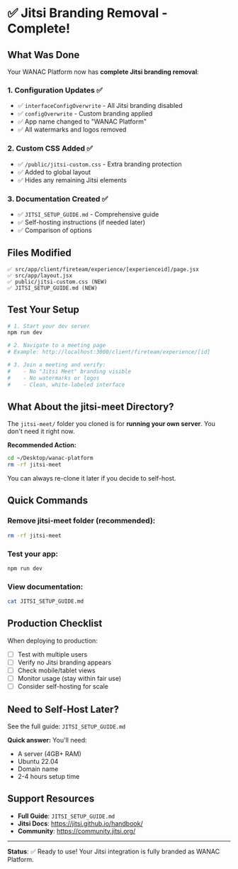 # ✅ Jitsi Branding Removal - Complete!

## What Was Done

Your WANAC Platform now has **complete Jitsi branding removal**:

### 1. Configuration Updates ✅
- ✅ `interfaceConfigOverwrite` - All Jitsi branding disabled
- ✅ `configOverwrite` - Custom branding applied
- ✅ App name changed to "WANAC Platform"
- ✅ All watermarks and logos removed

### 2. Custom CSS Added ✅
- ✅ `/public/jitsi-custom.css` - Extra branding protection
- ✅ Added to global layout
- ✅ Hides any remaining Jitsi elements

### 3. Documentation Created ✅
- ✅ `JITSI_SETUP_GUIDE.md` - Comprehensive guide
- ✅ Self-hosting instructions (if needed later)
- ✅ Comparison of options

## Files Modified

```
✅ src/app/client/fireteam/experience/[experienceid]/page.jsx
✅ src/app/layout.jsx
✅ public/jitsi-custom.css (NEW)
✅ JITSI_SETUP_GUIDE.md (NEW)
```

## Test Your Setup

```bash
# 1. Start your dev server
npm run dev

# 2. Navigate to a meeting page
# Example: http://localhost:3000/client/fireteam/experience/[id]

# 3. Join a meeting and verify:
#    - No "Jitsi Meet" branding visible
#    - No watermarks or logos
#    - Clean, white-labeled interface
```

## What About the jitsi-meet Directory?

The `jitsi-meet/` folder you cloned is for **running your own server**. You don't need it right now.

**Recommended Action:**
```bash
cd ~/Desktop/wanac-platform
rm -rf jitsi-meet
```

You can always re-clone it later if you decide to self-host.

## Quick Commands

### Remove jitsi-meet folder (recommended):
```bash
rm -rf jitsi-meet
```

### Test your app:
```bash
npm run dev
```

### View documentation:
```bash
cat JITSI_SETUP_GUIDE.md
```

## Production Checklist

When deploying to production:

- [ ] Test with multiple users
- [ ] Verify no Jitsi branding appears
- [ ] Check mobile/tablet views
- [ ] Monitor usage (stay within fair use)
- [ ] Consider self-hosting for scale

## Need to Self-Host Later?

See the full guide: `JITSI_SETUP_GUIDE.md`

**Quick answer:** You'll need:
- A server (4GB+ RAM)
- Ubuntu 22.04
- Domain name
- 2-4 hours setup time

## Support Resources

- **Full Guide**: `JITSI_SETUP_GUIDE.md`
- **Jitsi Docs**: https://jitsi.github.io/handbook/
- **Community**: https://community.jitsi.org/

---

**Status**: ✅ Ready to use! Your Jitsi integration is fully branded as WANAC Platform.

